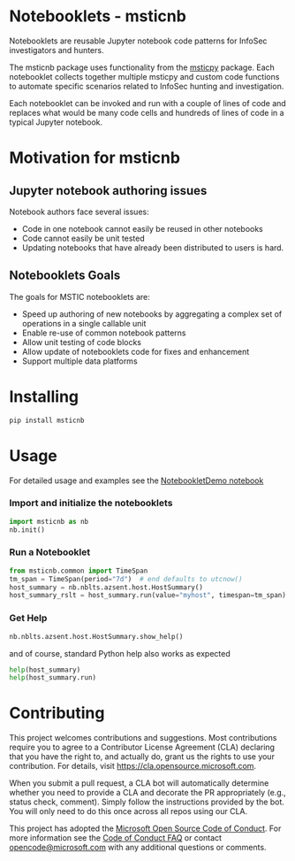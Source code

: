
# Notebooklets - msticnb

Notebooklets are reusable Jupyter notebook code patterns for InfoSec investigators
and hunters.

The msticnb package uses functionality from the
[msticpy](https://github.com/microsoft/msticpy) package. Each notebooklet collects
together multiple msticpy and custom code functions to automate specific scenarios
related to InfoSec hunting and investigation.

Each notebooklet can be invoked and run with a couple of lines of code and replaces
what would be many code cells and hundreds of lines of code in a typical Jupyter
notebook.

# Motivation for msticnb
## Jupyter notebook authoring issues

Notebook authors face several issues:

- Code in one notebook cannot easily be reused in other notebooks
- Code cannot easily be unit tested
- Updating notebooks that have already been distributed to users is hard.

## Notebooklets Goals

The goals for MSTIC notebooklets are:

- Speed up authoring of new notebooks by aggregating a complex set of operations
  in a single callable unit
- Enable re-use of common notebook patterns
- Allow unit testing of code blocks
- Allow update of notebooklets code for fixes and enhancement
- Support multiple data platforms

# Installing

```bash
pip install msticnb
```

# Usage

For detailed usage and examples see the [NotebookletDemo notebook](./docs/notebooks/NotebookletsDemo.ipynb)

### Import and initialize the notebooklets

```python
import msticnb as nb
nb.init()

```

### Run a Notebooklet

```python
from msticnb.common import TimeSpan
tm_span = TimeSpan(period="7d")  # end defaults to utcnow()
host_summary = nb.nblts.azsent.host.HostSummary()
host_summary_rslt = host_summary.run(value="myhost", timespan=tm_span)
```

### Get Help

```python
nb.nblts.azsent.host.HostSummary.show_help()
```

and of course, standard Python help also works as expected
```python
help(host_summary)
help(host_summary.run)
```

# Contributing

This project welcomes contributions and suggestions.  Most contributions require you to agree to a
Contributor License Agreement (CLA) declaring that you have the right to, and actually do, grant us
the rights to use your contribution. For details, visit https://cla.opensource.microsoft.com.

When you submit a pull request, a CLA bot will automatically determine whether you need to provide
a CLA and decorate the PR appropriately (e.g., status check, comment). Simply follow the instructions
provided by the bot. You will only need to do this once across all repos using our CLA.

This project has adopted the [Microsoft Open Source Code of Conduct](https://opensource.microsoft.com/codeofconduct/).
For more information see the [Code of Conduct FAQ](https://opensource.microsoft.com/codeofconduct/faq/) or
contact [opencode@microsoft.com](mailto:opencode@microsoft.com) with any additional questions or comments.

